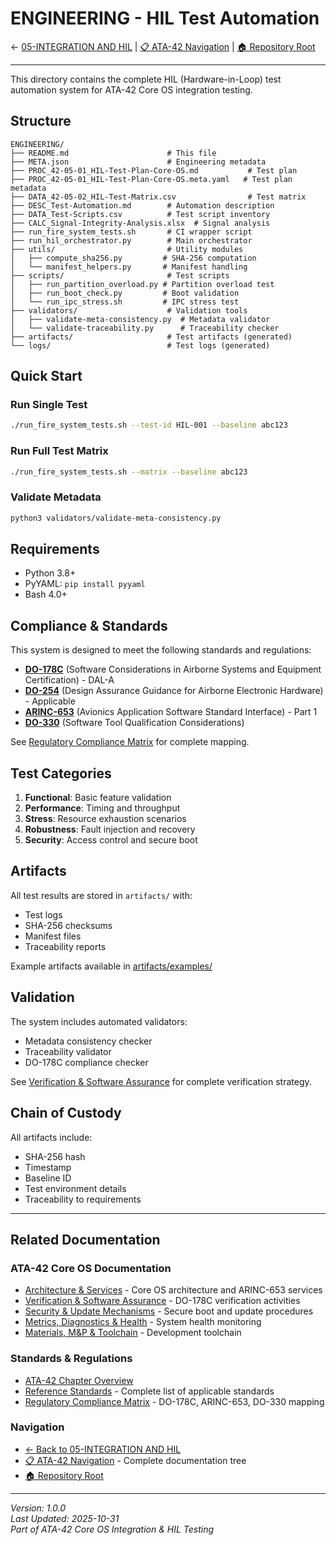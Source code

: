 # ENGINEERING - HIL Test Automation

← [05-INTEGRATION AND HIL](../README.md) | [📋 ATA-42 Navigation](../../NAVIGATION.md) | [🏠 Repository Root](../../../../../../README.md)

---

This directory contains the complete HIL (Hardware-in-Loop) test automation system for ATA-42 Core OS integration testing.

## Structure

```
ENGINEERING/
├── README.md                      # This file
├── META.json                      # Engineering metadata
├── PROC_42-05-01_HIL-Test-Plan-Core-OS.md           # Test plan
├── PROC_42-05-01_HIL-Test-Plan-Core-OS.meta.yaml   # Test plan metadata
├── DATA_42-05-02_HIL-Test-Matrix.csv                # Test matrix
├── DESC_Test-Automation.md        # Automation description
├── DATA_Test-Scripts.csv          # Test script inventory
├── CALC_Signal-Integrity-Analysis.xlsx  # Signal analysis
├── run_fire_system_tests.sh       # CI wrapper script
├── run_hil_orchestrator.py        # Main orchestrator
├── utils/                         # Utility modules
│   ├── compute_sha256.py         # SHA-256 computation
│   └── manifest_helpers.py       # Manifest handling
├── scripts/                       # Test scripts
│   ├── run_partition_overload.py # Partition overload test
│   ├── run_boot_check.py         # Boot validation
│   └── run_ipc_stress.sh         # IPC stress test
├── validators/                    # Validation tools
│   ├── validate-meta-consistency.py  # Metadata validator
│   └── validate-traceability.py      # Traceability checker
├── artifacts/                     # Test artifacts (generated)
└── logs/                          # Test logs (generated)
```

## Quick Start

### Run Single Test

```bash
./run_fire_system_tests.sh --test-id HIL-001 --baseline abc123
```

### Run Full Test Matrix

```bash
./run_fire_system_tests.sh --matrix --baseline abc123
```

### Validate Metadata

```bash
python3 validators/validate-meta-consistency.py
```

## Requirements

- Python 3.8+
- PyYAML: `pip install pyyaml`
- Bash 4.0+

## Compliance & Standards

This system is designed to meet the following standards and regulations:

- **[DO-178C](../../01-GENERAL/DATA_42-01-06_Reference-Standards.csv)** (Software Considerations in Airborne Systems and Equipment Certification) - DAL-A
- **[DO-254](../../01-GENERAL/DATA_42-01-06_Reference-Standards.csv)** (Design Assurance Guidance for Airborne Electronic Hardware) - Applicable
- **[ARINC-653](../../01-GENERAL/DATA_42-01-06_Reference-Standards.csv)** (Avionics Application Software Standard Interface) - Part 1
- **[DO-330](../../01-GENERAL/DATA_42-01-02_Regulatory-Compliance-Matrix.csv)** (Software Tool Qualification Considerations)

See [Regulatory Compliance Matrix](../../01-GENERAL/DATA_42-01-02_Regulatory-Compliance-Matrix.csv) for complete mapping.

## Test Categories

1. **Functional**: Basic feature validation
2. **Performance**: Timing and throughput
3. **Stress**: Resource exhaustion scenarios
4. **Robustness**: Fault injection and recovery
5. **Security**: Access control and secure boot

## Artifacts

All test results are stored in `artifacts/` with:
- Test logs
- SHA-256 checksums
- Manifest files
- Traceability reports

Example artifacts available in [artifacts/examples/](artifacts/examples/)

## Validation

The system includes automated validators:
- Metadata consistency checker
- Traceability validator
- DO-178C compliance checker

See [Verification & Software Assurance](../../03-VERIFICATION_AND_SOFTWARE_ASSURANCE/README.md) for complete verification strategy.

## Chain of Custody

All artifacts include:
- SHA-256 hash
- Timestamp
- Baseline ID
- Test environment details
- Traceability to requirements

---

## Related Documentation

### ATA-42 Core OS Documentation
- [Architecture & Services](../../02-ARCHITECTURE_AND_SERVICES/README.md) - Core OS architecture and ARINC-653 services
- [Verification & Software Assurance](../../03-VERIFICATION_AND_SOFTWARE_ASSURANCE/README.md) - DO-178C verification activities
- [Security & Update Mechanisms](../../04-SECURITY_AND_UPDATE_MECHANISMS/README.md) - Secure boot and update procedures
- [Metrics, Diagnostics & Health](../../06-METRICS_DIAGNOSTICS_AND_HEALTH/README.md) - System health monitoring
- [Materials, M&P & Toolchain](../../07-MATERIALS_M_AND_P_AND_TOOLCHAIN/README.md) - Development toolchain

### Standards & Regulations
- [ATA-42 Chapter Overview](../../01-GENERAL/DESC_42-01-03_ATA-42-Chapter-Overview.md)
- [Reference Standards](../../01-GENERAL/DATA_42-01-06_Reference-Standards.csv) - Complete list of applicable standards
- [Regulatory Compliance Matrix](../../01-GENERAL/DATA_42-01-02_Regulatory-Compliance-Matrix.csv) - DO-178C, ARINC-653, DO-330 mapping

### Navigation
- [← Back to 05-INTEGRATION AND HIL](../README.md)
- [📋 ATA-42 Navigation](../../NAVIGATION.md) - Complete documentation tree
- [🏠 Repository Root](../../../../../../README.md)

---

*Version: 1.0.0*  
*Last Updated: 2025-10-31*  
*Part of ATA-42 Core OS Integration & HIL Testing*
